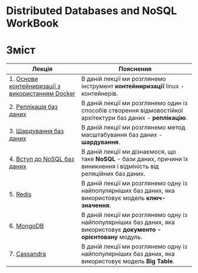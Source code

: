 # Distributed Databases and NoSQL WorkBook

# Зміст

|Лекція|Пояснення|
|-|-|
|1. [Основи контейниризації з використанням Docker](01-replication.html)|В даній лекції ми розглянемо інструмент **контейниризації** linux - контейнерів.|
|2. [Реплікація баз даних](01-replication.html)|В даній лекції ми розглянемо один із способів створення відмовостійкої архітектури баз даних - **реплікацію**.|
|3. [Щардування баз даних](02-sharding.html)| В даній лекції ми розглянемо метод масштабування баз даних - **шардування**.|
|4. [Вступ до NoSQL баз даних](03-nosql.html)|В даній лекції ми дізнаємося, що таке **NoSQL** - бази даних, причини їх виникнення і відміність від реляційних баз даних.|
|5. [Redis](04-redis.html)|В даній лекції ми розглянемо одну із найпопулярніших баз даних, яка використовує модель **ключ-значення**.|
|6. [MongoDB](05-mongodb.html)|В даній лекції ми розглянемо одну із найпопулярніших баз даних, яка використовує **документо - орієнтовану** модуль.|
|7. [Cassandra](06-cassandra.html)|В даній лекції ми розглянемо одну із найпопулярніших баз даних, яка використовує модель **Big Table**.|